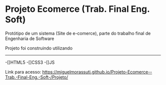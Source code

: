 # Projeto Ecomerce (Trab. Final Eng. Soft)
 Protótipo de um sistema (Site de e-comerce), parte do trabalho final de Engenharia de Software
 
 Projeto foi construindo utilizando
 ***
 -[]HTML5
 -[]CSS3 
 -[]JS
 
 Link para acesso: https://miguelmorassuti.github.io/Projeto-Ecomerce--Trab.-Final-Eng.-Soft-/Projeto/
